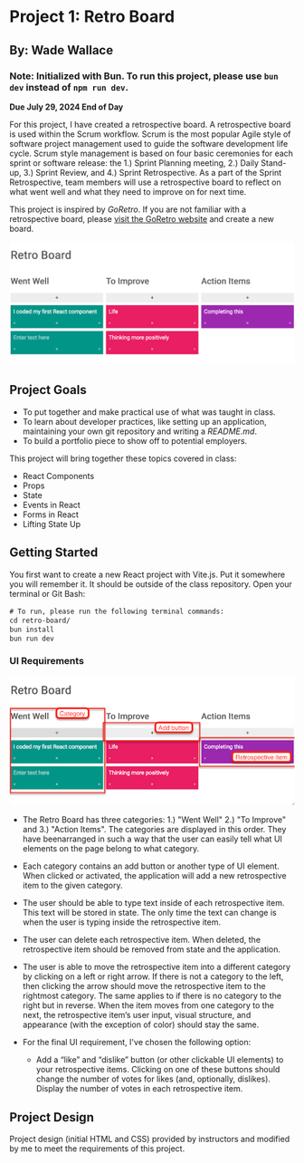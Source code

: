 # Project 1: Retro Board

## By: Wade Wallace

### **Note: Initialized with Bun. To run this project, please use `bun dev` instead of `npm run dev`.**

**Due July 29, 2024 End of Day**

For this project, I have created a retrospective board. A retrospective board is used within the Scrum workflow. Scrum is the most popular Agile style of software project management used to guide the software development life cycle. Scrum style management is based on four basic ceremonies for each sprint or software release: the 1.) Sprint Planning meeting, 2.) Daily Stand-up, 3.) Sprint Review, and 4.) Sprint Retrospective. As a part of the Sprint Retrospective, team members will use a retrospective board to reflect on what went well and what they need to improve on for next time.

This project is inspired by _GoRetro_. If you are not familiar with a retrospective board, please [visit the GoRetro website](https://www.goretro.ai/) and create a new board.

![Retro board example](retro-board-example.png)

## Project Goals

- To put together and make practical use of what was taught in class.
- To learn about developer practices, like setting up an application, maintaining your own git repository and writing a _README.md_.
- To build a portfolio piece to show off to potential employers.

This project will bring together these topics covered in class:

- React Components
- Props
- State
- Events in React
- Forms in React
- Lifting State Up

## Getting Started

You first want to create a new React project with Vite.js. Put it somewhere you will remember it. It should be outside of the class repository. Open your terminal or Git Bash:

```shell
# To run, please run the following terminal commands:
cd retro-board/
bun install
bun run dev
```

### UI Requirements

![Retro board diagram of terms](retro-board-diagram.png)

- The Retro Board has three categories: 1.) "Went Well" 2.) "To Improve" and 3.) "Action Items". The categories are displayed in this order. They have beenarranged in such a way that the user can easily tell what UI elements on the page belong to what category.

- Each category contains an add button or another type of UI element. When clicked or activated, the application will add a new retrospective item to the given category.

- The user should be able to type text inside of each retrospective item. This text will be stored in state. The only time the text can change is when the user is typing inside the retrospective item.

- The user can delete each retrospective item. When deleted, the retrospective item should be removed from state and the application.

- The user is able to move the retrospective item into a different category by clicking on a left or right arrow. If there is not a category to the left, then clicking the arrow should move the retrospective item to the rightmost category. The same applies to if there is no category to the right but in reverse. When the item moves from one category to the next, the retrospective item’s user input, visual structure, and appearance (with the exception of color) should stay the same.

- For the final UI requirement, I've chosen the following option:

  - Add a “like” and “dislike” button (or other clickable UI elements) to your retrospective items. Clicking on one of these buttons should change the number of votes for likes (and, optionally, dislikes). Display the number of votes in each retrospective item.

## Project Design

Project design (initial HTML and CSS) provided by instructors and modified by me to meet the requirements of this project.
